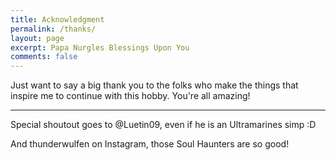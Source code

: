 ```yaml
---
title: Acknowledgment
permalink: /thanks/
layout: page
excerpt: Papa Nurgles Blessings Upon You
comments: false
---
```


Just want to say a big thank you to the folks who make the things that inspire me to continue with this hobby. You're all amazing! 

<hr>

Special shoutout goes to @Luetin09, even if he is an Ultramarines simp :D

And thunderwulfen on Instagram, those Soul Haunters are so good!